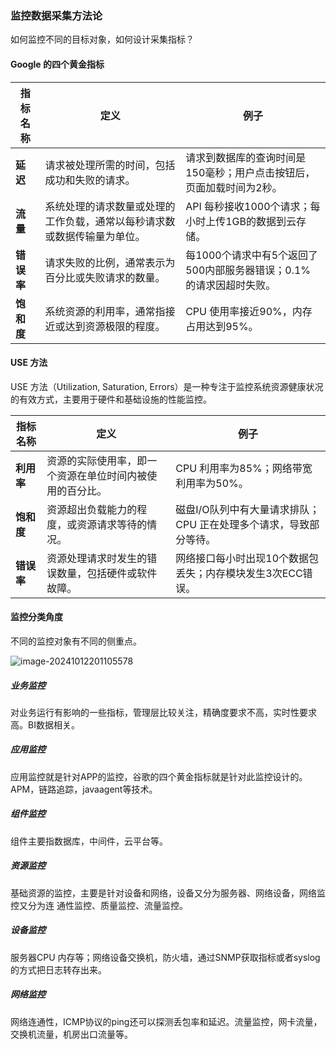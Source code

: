 ### 监控数据采集方法论<Badge type="info" text="工程化" />

如何监控不同的目标对象，如何设计采集指标？

#### Google 的四个黄金指标

| 指标名称   | 定义                                                         | 例子                                                         |
| ---------- | ------------------------------------------------------------ | ------------------------------------------------------------ |
| **延迟**   | 请求被处理所需的时间，包括成功和失败的请求。                 | 请求到数据库的查询时间是150毫秒；用户点击按钮后，页面加载时间为2秒。 |
| **流量**   | 系统处理的请求数量或处理的工作负载，通常以每秒请求数或数据传输量为单位。 | API 每秒接收1000个请求；每小时上传1GB的数据到云存储。        |
| **错误率** | 请求失败的比例，通常表示为百分比或失败请求的数量。           | 每1000个请求中有5个返回了500内部服务器错误；0.1%的请求因超时失败。 |
| **饱和度** | 系统资源的利用率，通常指接近或达到资源极限的程度。           | CPU 使用率接近90%，内存占用达到95%。                         |

#### USE 方法

USE 方法（Utilization, Saturation, Errors）是一种专注于监控系统资源健康状况的有效方式，主要用于硬件和基础设施的性能监控。


| 指标名称       | 定义                                                         | 例子                                                               |
| -------------- | ------------------------------------------------------------ | ------------------------------------------------------------------ |
| **利用率**     | 资源的实际使用率，即一个资源在单位时间内被使用的百分比。     | CPU 利用率为85%；网络带宽利用率为50%。                             |
| **饱和度**     | 资源超出负载能力的程度，或资源请求等待的情况。               | 磁盘I/O队列中有大量请求排队；CPU 正在处理多个请求，导致部分等待。   |
| **错误率**     | 资源处理请求时发生的错误数量，包括硬件或软件故障。           | 网络接口每小时出现10个数据包丢失；内存模块发生3次ECC错误。         |

#### 监控分类角度

不同的监控对象有不同的侧重点。

![image-20241012201105578](C:\Users\26302\AppData\Roaming\Typora\typora-user-images\image-20241012201105578.png)

##### 业务监控

对业务运行有影响的一些指标，管理层比较关注，精确度要求不高，实时性要求高。BI数据相关。

##### 应用监控

应用监控就是针对APP的监控，谷歌的四个黄金指标就是针对此监控设计的。APM，链路追踪，javaagent等技术。

##### 组件监控

组件主要指数据库，中间件，云平台等。

##### 资源监控

基础资源的监控，主要是针对设备和网络，设备又分为服务器、网络设备，网络监控又分为连 通性监控、质量监控、流量监控。

##### 设备监控

服务器CPU 内存等；网络设备交换机，防火墙，通过SNMP获取指标或者syslog的方式把日志转存出来。

##### 网络监控

网络连通性，ICMP协议的ping还可以探测丢包率和延迟。流量监控，网卡流量，交换机流量，机房出口流量等。
